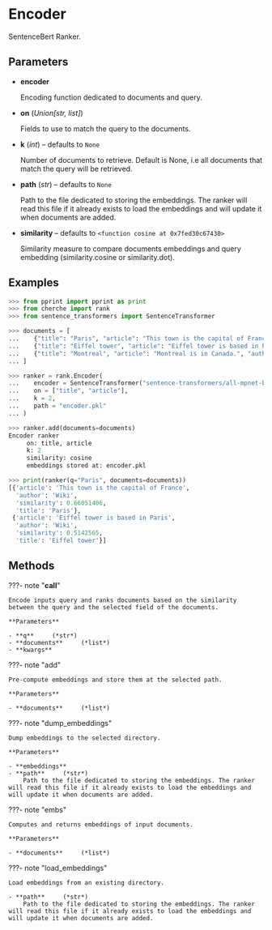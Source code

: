 # Encoder

SentenceBert Ranker.



## Parameters

- **encoder**

    Encoding function dedicated to documents and query.

- **on** (*Union[str, list]*)

    Fields to use to match the query to the documents.

- **k** (*int*) – defaults to `None`

    Number of documents to retrieve. Default is None, i.e all documents that match the query will be retrieved.

- **path** (*str*) – defaults to `None`

    Path to the file dedicated to storing the embeddings. The ranker will read this file if it already exists to load the embeddings and will update it when documents are added.

- **similarity** – defaults to `<function cosine at 0x7fed30c67430>`

    Similarity measure to compare documents embeddings and query embedding (similarity.cosine or similarity.dot).



## Examples

```python
>>> from pprint import pprint as print
>>> from cherche import rank
>>> from sentence_transformers import SentenceTransformer

>>> documents = [
...    {"title": "Paris", "article": "This town is the capital of France", "author": "Wiki"},
...    {"title": "Eiffel tower", "article": "Eiffel tower is based in Paris", "author": "Wiki"},
...    {"title": "Montreal", "article": "Montreal is in Canada.", "author": "Wiki"},
... ]

>>> ranker = rank.Encoder(
...    encoder = SentenceTransformer("sentence-transformers/all-mpnet-base-v2").encode,
...    on = ["title", "article"],
...    k = 2,
...    path = "encoder.pkl"
... )

>>> ranker.add(documents=documents)
Encoder ranker
     on: title, article
     k: 2
     similarity: cosine
     embeddings stored at: encoder.pkl

>>> print(ranker(q="Paris", documents=documents))
[{'article': 'This town is the capital of France',
  'author': 'Wiki',
  'similarity': 0.66051406,
  'title': 'Paris'},
 {'article': 'Eiffel tower is based in Paris',
  'author': 'Wiki',
  'similarity': 0.5142565,
  'title': 'Eiffel tower'}]
```

## Methods

???- note "__call__"

    Encode inputs query and ranks documents based on the similarity between the query and the selected field of the documents.

    **Parameters**

    - **q**     (*str*)    
    - **documents**     (*list*)    
    - **kwargs**    
    
???- note "add"

    Pre-compute embeddings and store them at the selected path.

    **Parameters**

    - **documents**     (*list*)    
    
???- note "dump_embeddings"

    Dump embeddings to the selected directory.

    **Parameters**

    - **embeddings**    
    - **path**     (*str*)    
        Path to the file dedicated to storing the embeddings. The ranker will read this file if it already exists to load the embeddings and will update it when documents are added.
    
???- note "embs"

    Computes and returns embeddings of input documents.

    **Parameters**

    - **documents**     (*list*)    
    
???- note "load_embeddings"

    Load embeddings from an existing directory.

    - **path**     (*str*)    
        Path to the file dedicated to storing the embeddings. The ranker will read this file if it already exists to load the embeddings and will update it when documents are added.
    

